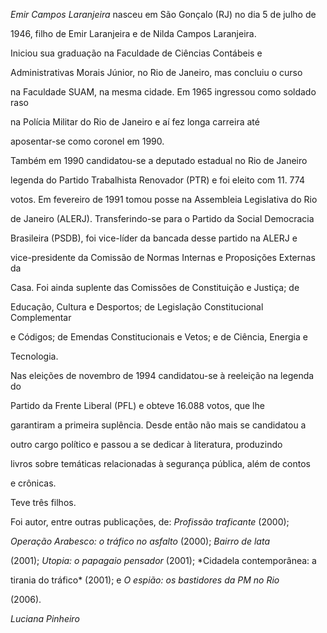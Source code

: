 

*Emir Campos Laranjeira* nasceu em São Gonçalo (RJ) no dia 5 de julho de

1946, filho de Emir Laranjeira e de Nilda Campos Laranjeira.



Iniciou sua graduação na Faculdade de Ciências Contábeis e

Administrativas Morais Júnior, no Rio de Janeiro, mas concluiu o curso

na Faculdade SUAM, na mesma cidade. Em 1965 ingressou como soldado raso

na Polícia Militar do Rio de Janeiro e aí fez longa carreira até

aposentar-se como coronel em 1990.



Também em 1990 candidatou-se a deputado estadual no Rio de Janeiro

legenda do Partido Trabalhista Renovador (PTR) e foi eleito com 11. 774

votos. Em fevereiro de 1991 tomou posse na Assembleia Legislativa do Rio

de Janeiro (ALERJ). Transferindo-se para o Partido da Social Democracia

Brasileira (PSDB), foi vice-líder da bancada desse partido na ALERJ e

vice-presidente da Comissão de Normas Internas e Proposições Externas da

Casa. Foi ainda suplente das Comissões de Constituição e Justiça; de

Educação, Cultura e Desportos; de Legislação Constitucional Complementar

e Códigos; de Emendas Constitucionais e Vetos; e de Ciência, Energia e

Tecnologia.



Nas eleições de novembro de 1994 candidatou-se à reeleição na legenda do

Partido da Frente Liberal (PFL) e obteve 16.088 votos, que lhe

garantiram a primeira suplência. Desde então não mais se candidatou a

outro cargo político e passou a se dedicar à literatura, produzindo

livros sobre temáticas relacionadas à segurança pública, além de contos

e crônicas.



Teve três filhos.



Foi autor, entre outras publicações, de: *Profissão traficante* (2000);

*Operação Arabesco: o tráfico no asfalto* (2000); *Bairro de lata*

(2001); *Utopia: o papagaio pensador* (2001); *Cidadela contemporânea: a

tirania do tráfico* (2001); e *O espião: os bastidores da PM no Rio*

(2006).



*Luciana Pinheiro*



